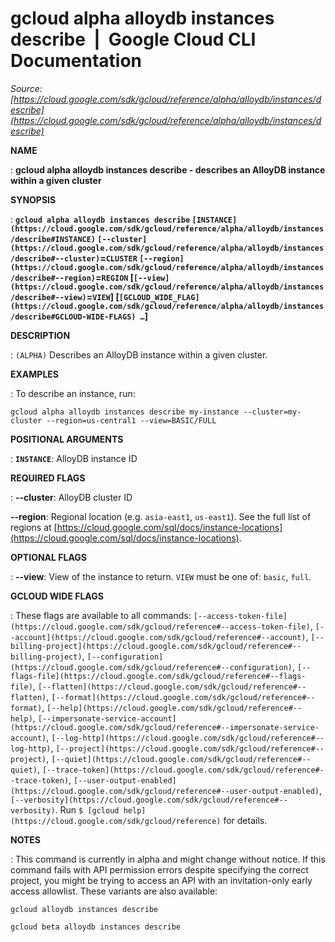 # gcloud alpha alloydb instances describe  |  Google Cloud CLI Documentation

*Source: [https://cloud.google.com/sdk/gcloud/reference/alpha/alloydb/instances/describe](https://cloud.google.com/sdk/gcloud/reference/alpha/alloydb/instances/describe)*

**NAME**

: **gcloud alpha alloydb instances describe - describes an AlloyDB instance within a given cluster**

**SYNOPSIS**

: **`gcloud alpha alloydb instances describe` `[INSTANCE](https://cloud.google.com/sdk/gcloud/reference/alpha/alloydb/instances/describe#INSTANCE)` `[--cluster](https://cloud.google.com/sdk/gcloud/reference/alpha/alloydb/instances/describe#--cluster)`=`CLUSTER` `[--region](https://cloud.google.com/sdk/gcloud/reference/alpha/alloydb/instances/describe#--region)`=`REGION` [`[--view](https://cloud.google.com/sdk/gcloud/reference/alpha/alloydb/instances/describe#--view)`=`VIEW`] [`[GCLOUD_WIDE_FLAG](https://cloud.google.com/sdk/gcloud/reference/alpha/alloydb/instances/describe#GCLOUD-WIDE-FLAGS) …`]**

**DESCRIPTION**

: `(ALPHA)` Describes an AlloyDB instance within a given cluster.

**EXAMPLES**

: To describe an instance, run:

```
gcloud alpha alloydb instances describe my-instance --cluster=my-cluster --region=us-central1 --view=BASIC/FULL
```

**POSITIONAL ARGUMENTS**

: **`INSTANCE`**:
AlloyDB instance ID

**REQUIRED FLAGS**

: **--cluster**:
AlloyDB cluster ID

**--region**:
Regional location (e.g. `asia-east1`, `us-east1`). See the
full list of regions at [https://cloud.google.com/sql/docs/instance-locations](https://cloud.google.com/sql/docs/instance-locations).

**OPTIONAL FLAGS**

: **--view**:
View of the instance to return. `VIEW` must be one of:
`basic`, `full`.

**GCLOUD WIDE FLAGS**

: These flags are available to all commands: `[--access-token-file](https://cloud.google.com/sdk/gcloud/reference#--access-token-file)`,
`[--account](https://cloud.google.com/sdk/gcloud/reference#--account)`, `[--billing-project](https://cloud.google.com/sdk/gcloud/reference#--billing-project)`,
`[--configuration](https://cloud.google.com/sdk/gcloud/reference#--configuration)`,
`[--flags-file](https://cloud.google.com/sdk/gcloud/reference#--flags-file)`,
`[--flatten](https://cloud.google.com/sdk/gcloud/reference#--flatten)`, `[--format](https://cloud.google.com/sdk/gcloud/reference#--format)`, `[--help](https://cloud.google.com/sdk/gcloud/reference#--help)`, `[--impersonate-service-account](https://cloud.google.com/sdk/gcloud/reference#--impersonate-service-account)`,
`[--log-http](https://cloud.google.com/sdk/gcloud/reference#--log-http)`,
`[--project](https://cloud.google.com/sdk/gcloud/reference#--project)`, `[--quiet](https://cloud.google.com/sdk/gcloud/reference#--quiet)`, `[--trace-token](https://cloud.google.com/sdk/gcloud/reference#--trace-token)`, `[--user-output-enabled](https://cloud.google.com/sdk/gcloud/reference#--user-output-enabled)`,
`[--verbosity](https://cloud.google.com/sdk/gcloud/reference#--verbosity)`.
Run `$ [gcloud help](https://cloud.google.com/sdk/gcloud/reference)` for details.

**NOTES**

: This command is currently in alpha and might change without notice. If this
command fails with API permission errors despite specifying the correct project,
you might be trying to access an API with an invitation-only early access
allowlist. These variants are also available:

```
gcloud alloydb instances describe
```

```
gcloud beta alloydb instances describe
```